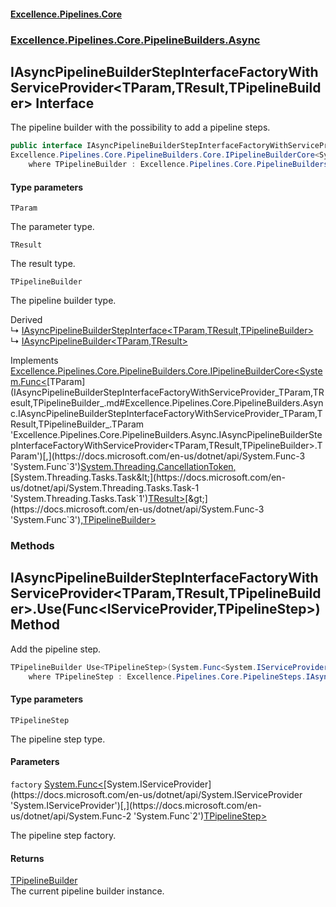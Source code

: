 #### [Excellence.Pipelines.Core](Excellence.Pipelines.md 'Excellence.Pipelines')
### [Excellence.Pipelines.Core.PipelineBuilders.Async](Excellence.Pipelines.md#Excellence.Pipelines.Core.PipelineBuilders.Async 'Excellence.Pipelines.Core.PipelineBuilders.Async')

## IAsyncPipelineBuilderStepInterfaceFactoryWithServiceProvider<TParam,TResult,TPipelineBuilder> Interface

The pipeline builder with the possibility to add a pipeline steps.

```csharp
public interface IAsyncPipelineBuilderStepInterfaceFactoryWithServiceProvider<TParam,TResult,out TPipelineBuilder> :
Excellence.Pipelines.Core.PipelineBuilders.Core.IPipelineBuilderCore<System.Func<TParam, System.Threading.CancellationToken, System.Threading.Tasks.Task<TResult>>, TPipelineBuilder>
    where TPipelineBuilder : Excellence.Pipelines.Core.PipelineBuilders.Async.IAsyncPipelineBuilderStepInterfaceFactoryWithServiceProvider<TParam, TResult, TPipelineBuilder>
```
#### Type parameters

<a name='Excellence.Pipelines.Core.PipelineBuilders.Async.IAsyncPipelineBuilderStepInterfaceFactoryWithServiceProvider_TParam,TResult,TPipelineBuilder_.TParam'></a>

`TParam`

The parameter type.

<a name='Excellence.Pipelines.Core.PipelineBuilders.Async.IAsyncPipelineBuilderStepInterfaceFactoryWithServiceProvider_TParam,TResult,TPipelineBuilder_.TResult'></a>

`TResult`

The result type.

<a name='Excellence.Pipelines.Core.PipelineBuilders.Async.IAsyncPipelineBuilderStepInterfaceFactoryWithServiceProvider_TParam,TResult,TPipelineBuilder_.TPipelineBuilder'></a>

`TPipelineBuilder`

The pipeline builder type.

Derived  
&#8627; [IAsyncPipelineBuilderStepInterface&lt;TParam,TResult,TPipelineBuilder&gt;](IAsyncPipelineBuilderStepInterface_TParam,TResult,TPipelineBuilder_.md 'Excellence.Pipelines.Core.PipelineBuilders.Async.IAsyncPipelineBuilderStepInterface<TParam,TResult,TPipelineBuilder>')  
&#8627; [IAsyncPipelineBuilder&lt;TParam,TResult&gt;](IAsyncPipelineBuilder_TParam,TResult_.md 'Excellence.Pipelines.Core.PipelineBuilders.IAsyncPipelineBuilder<TParam,TResult>')

Implements [Excellence.Pipelines.Core.PipelineBuilders.Core.IPipelineBuilderCore&lt;](IPipelineBuilderCore_TPipelineDelegate,TPipelineBuilder_.md 'Excellence.Pipelines.Core.PipelineBuilders.Core.IPipelineBuilderCore<TPipelineDelegate,TPipelineBuilder>')[System.Func&lt;](https://docs.microsoft.com/en-us/dotnet/api/System.Func-3 'System.Func`3')[TParam](IAsyncPipelineBuilderStepInterfaceFactoryWithServiceProvider_TParam,TResult,TPipelineBuilder_.md#Excellence.Pipelines.Core.PipelineBuilders.Async.IAsyncPipelineBuilderStepInterfaceFactoryWithServiceProvider_TParam,TResult,TPipelineBuilder_.TParam 'Excellence.Pipelines.Core.PipelineBuilders.Async.IAsyncPipelineBuilderStepInterfaceFactoryWithServiceProvider<TParam,TResult,TPipelineBuilder>.TParam')[,](https://docs.microsoft.com/en-us/dotnet/api/System.Func-3 'System.Func`3')[System.Threading.CancellationToken](https://docs.microsoft.com/en-us/dotnet/api/System.Threading.CancellationToken 'System.Threading.CancellationToken')[,](https://docs.microsoft.com/en-us/dotnet/api/System.Func-3 'System.Func`3')[System.Threading.Tasks.Task&lt;](https://docs.microsoft.com/en-us/dotnet/api/System.Threading.Tasks.Task-1 'System.Threading.Tasks.Task`1')[TResult](IAsyncPipelineBuilderStepInterfaceFactoryWithServiceProvider_TParam,TResult,TPipelineBuilder_.md#Excellence.Pipelines.Core.PipelineBuilders.Async.IAsyncPipelineBuilderStepInterfaceFactoryWithServiceProvider_TParam,TResult,TPipelineBuilder_.TResult 'Excellence.Pipelines.Core.PipelineBuilders.Async.IAsyncPipelineBuilderStepInterfaceFactoryWithServiceProvider<TParam,TResult,TPipelineBuilder>.TResult')[&gt;](https://docs.microsoft.com/en-us/dotnet/api/System.Threading.Tasks.Task-1 'System.Threading.Tasks.Task`1')[&gt;](https://docs.microsoft.com/en-us/dotnet/api/System.Func-3 'System.Func`3')[,](IPipelineBuilderCore_TPipelineDelegate,TPipelineBuilder_.md 'Excellence.Pipelines.Core.PipelineBuilders.Core.IPipelineBuilderCore<TPipelineDelegate,TPipelineBuilder>')[TPipelineBuilder](IAsyncPipelineBuilderStepInterfaceFactoryWithServiceProvider_TParam,TResult,TPipelineBuilder_.md#Excellence.Pipelines.Core.PipelineBuilders.Async.IAsyncPipelineBuilderStepInterfaceFactoryWithServiceProvider_TParam,TResult,TPipelineBuilder_.TPipelineBuilder 'Excellence.Pipelines.Core.PipelineBuilders.Async.IAsyncPipelineBuilderStepInterfaceFactoryWithServiceProvider<TParam,TResult,TPipelineBuilder>.TPipelineBuilder')[&gt;](IPipelineBuilderCore_TPipelineDelegate,TPipelineBuilder_.md 'Excellence.Pipelines.Core.PipelineBuilders.Core.IPipelineBuilderCore<TPipelineDelegate,TPipelineBuilder>')
### Methods

<a name='Excellence.Pipelines.Core.PipelineBuilders.Async.IAsyncPipelineBuilderStepInterfaceFactoryWithServiceProvider_TParam,TResult,TPipelineBuilder_.Use_TPipelineStep_(System.Func_System.IServiceProvider,TPipelineStep_)'></a>

## IAsyncPipelineBuilderStepInterfaceFactoryWithServiceProvider<TParam,TResult,TPipelineBuilder>.Use<TPipelineStep>(Func<IServiceProvider,TPipelineStep>) Method

Add the pipeline step.

```csharp
TPipelineBuilder Use<TPipelineStep>(System.Func<System.IServiceProvider,TPipelineStep> factory)
    where TPipelineStep : Excellence.Pipelines.Core.PipelineSteps.IAsyncPipelineStep<TParam, TResult>;
```
#### Type parameters

<a name='Excellence.Pipelines.Core.PipelineBuilders.Async.IAsyncPipelineBuilderStepInterfaceFactoryWithServiceProvider_TParam,TResult,TPipelineBuilder_.Use_TPipelineStep_(System.Func_System.IServiceProvider,TPipelineStep_).TPipelineStep'></a>

`TPipelineStep`

The pipeline step type.
#### Parameters

<a name='Excellence.Pipelines.Core.PipelineBuilders.Async.IAsyncPipelineBuilderStepInterfaceFactoryWithServiceProvider_TParam,TResult,TPipelineBuilder_.Use_TPipelineStep_(System.Func_System.IServiceProvider,TPipelineStep_).factory'></a>

`factory` [System.Func&lt;](https://docs.microsoft.com/en-us/dotnet/api/System.Func-2 'System.Func`2')[System.IServiceProvider](https://docs.microsoft.com/en-us/dotnet/api/System.IServiceProvider 'System.IServiceProvider')[,](https://docs.microsoft.com/en-us/dotnet/api/System.Func-2 'System.Func`2')[TPipelineStep](IAsyncPipelineBuilderStepInterfaceFactoryWithServiceProvider_TParam,TResult,TPipelineBuilder_.md#Excellence.Pipelines.Core.PipelineBuilders.Async.IAsyncPipelineBuilderStepInterfaceFactoryWithServiceProvider_TParam,TResult,TPipelineBuilder_.Use_TPipelineStep_(System.Func_System.IServiceProvider,TPipelineStep_).TPipelineStep 'Excellence.Pipelines.Core.PipelineBuilders.Async.IAsyncPipelineBuilderStepInterfaceFactoryWithServiceProvider<TParam,TResult,TPipelineBuilder>.Use<TPipelineStep>(System.Func<System.IServiceProvider,TPipelineStep>).TPipelineStep')[&gt;](https://docs.microsoft.com/en-us/dotnet/api/System.Func-2 'System.Func`2')

The pipeline step factory.

#### Returns
[TPipelineBuilder](IAsyncPipelineBuilderStepInterfaceFactoryWithServiceProvider_TParam,TResult,TPipelineBuilder_.md#Excellence.Pipelines.Core.PipelineBuilders.Async.IAsyncPipelineBuilderStepInterfaceFactoryWithServiceProvider_TParam,TResult,TPipelineBuilder_.TPipelineBuilder 'Excellence.Pipelines.Core.PipelineBuilders.Async.IAsyncPipelineBuilderStepInterfaceFactoryWithServiceProvider<TParam,TResult,TPipelineBuilder>.TPipelineBuilder')  
The current pipeline builder instance.